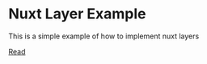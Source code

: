 # Nuxt Layer Example

This is a simple example of how to implement nuxt layers

[Read](https://sreesanth.me/blogs/nuxt-layers)
